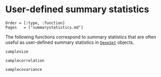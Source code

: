 # User-defined summary statistics

```@index
Order = [:type, :function]
Pages   = ["summarystatistics.md"]
```

The following functions correspond to summary statistics that are often useful
as user-defined summary statistics in [`DeepSet`](@ref) objects.

```@docs
samplesize

samplecorrelation

samplecovariance
```
